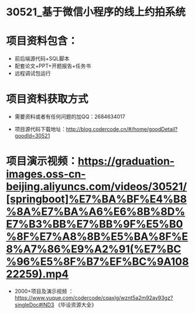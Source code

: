 
 #  30521_基于微信小程序的线上约拍系统
 
 #  项目资料包含：
 *  前后端源代码+SQL脚本
 *  配套论文+PPT+开题报告+任务书
 *  远程调试包运行

 #  项目资料获取方式
 *  需要资料或者有任何问题的加QQ：2684634017

 *  项目源代码下载地址：http://blog.codercode.cn/#/home/goodDetail?goodId=30521
   
 #  项目演示视频：https://graduation-images.oss-cn-beijing.aliyuncs.com/videos/30521/[springboot]%E7%BA%BF%E4%B8%8A%E7%BA%A6%E6%8B%8D%E7%B3%BB%E7%BB%9F%E5%B0%8F%E7%A8%8B%E5%BA%8F%E8%A7%86%E9%A2%91(%E7%BC%96%E5%8F%B7%EF%BC%9A10822259).mp4
          
 *  2000+项目及演示视频 ：https://www.yuque.com/codercode/cqaxlg/wznt5a2m92ay93gz?singleDoc#lND3 《毕设资源大全》
   
